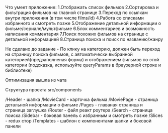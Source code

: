 Что умеет приложение:
1.Отображать список фильмов
2.Сортировка и фильтрация фильмов на главной странице
3.Переход по ссылкам внутри приложения (в том числе films/id)
4.Работа со списками избранного и смотреть позже
5.Отображение детальной информации о фильме/сериале/мультфильме
6.Блок комментариев и возможность написания комментария
7.Поиск похожих фильмов на странице с детальной информацией
8.Страница поиска и поиск по названию/жанру

Не сделано до задание - По клику на категорию, должен быть переход на страницу поиска фильмов, 
с автоматически выбранной категорией(предзаполненая форма) и отображением фильмов по этой 
категории (подсказка, используйте queryParams в браузерной строке и библиотеке)

Оптимизация вышла из чата

Структура проекта
src/components

/Header - шапка
/MovieCard - карточка фильма
/MoviePage - страница детальной информации о фильме
/Pages - главаная страница и страница заглушка
/Router - файл реакт роутера
/Search - страница поиска
/Sidebar - боковая панель с избранным и смотреть позже
/Slices - redux стор
/Templates - шаблон с компонентами шапки и боковой панели
